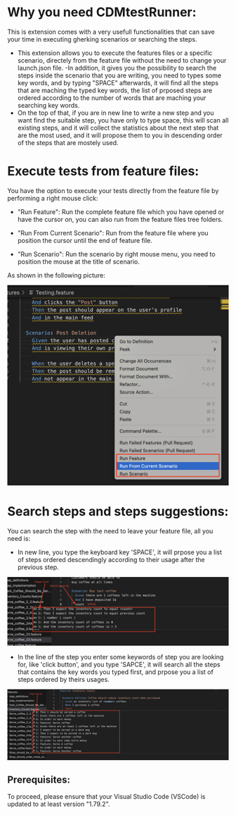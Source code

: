 # Why you need CDMtestRunner:
This is extension comes with a very usefull functionalities that can save your time in executing gherking scenarios or searching the steps.
- This extension allows you to execute the features files or a specific scenario, directely from the feature file without the need to change your launch.json file.
-In addition, it gives you the possibility to search the steps inside the scenario that you are writing, you need to types some key words, and by typing "SPACE" afterwards, it will find all the steps that are maching the typed key words, the list of prposed steps are ordered according to the number of words that are maching your searching key words.
- On the top of that, if you are in new line to write a new step and you want find the suitable step, you have only to type space, this will scan all existing steps, and it will collect the statistics about the next step that are the most used, and it will propose them to you in descending order of the steps that are mostely used.


# Execute tests from feature files:
You have the option to execute your tests directly from the feature file by performing a right mouse click:

- "Run Feature": Run the complete feature file which you have opened or have the cursor on, you can also run from the feature files tree folders.

- "Run From Current Scenario": Run from the feature file where you position the cursor until the end of feature file.

- "Run Scenario": Run the scenario by right mouse menu, you need to position the mouse at the title of scenario.

As shown in the following picture:

![picture](rightMouseClick.png)

# Search steps and steps suggestions:
You can search the step with the need to leave your feature file, all you need is:
- In new line,  you type the keyboard key 'SPACE', it will prpose you a list of steps ordered descendingly according to their usage after the previous step.

![picture](steps_search2.png)

- In the line of the step you enter some keywords of step you are looking for, like 'click button', and you type 'SAPCE', it will search all the steps that contains the key words you typed first, and prpose you a list of steps ordered by theirs usages.

![picture](steps_proposer2.png)

## Prerequisites:
To proceed, please ensure that your Visual Studio Code (VSCode) is updated to at least version "1.79.2".
